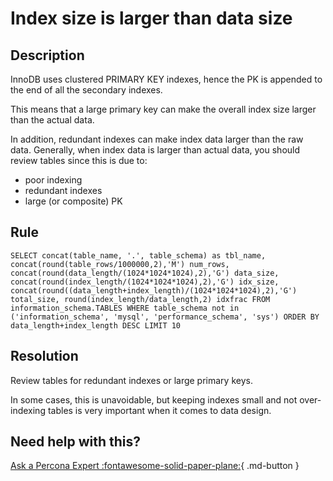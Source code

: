 # Index size is larger than data size

## Description
InnoDB uses clustered PRIMARY KEY indexes, hence the PK is appended to the end of all the secondary indexes. 

This means that a large primary key can make the overall index size larger than the actual data.

In addition, redundant indexes can make index data larger than the raw data. Generally, when  index data is larger than actual data, you should review tables since this is due to: 
- poor indexing
- redundant indexes
- large (or composite) PK


## Rule
`SELECT concat(table_name, '.', table_schema) as tbl_name,
          concat(round(table_rows/1000000,2),'M') num_rows,
          concat(round(data_length/(1024*1024*1024),2),'G') data_size,
          concat(round(index_length/(1024*1024*1024),2),'G') idx_size,
          concat(round((data_length+index_length)/(1024*1024*1024),2),'G') total_size,
          round(index_length/data_length,2) idxfrac
          FROM information_schema.TABLES
          WHERE table_schema not in ('information_schema', 'mysql', 'performance_schema', 'sys')
          ORDER BY data_length+index_length DESC
          LIMIT 10`


## Resolution
Review tables for redundant indexes or large primary keys.

 In some cases, this is unavoidable, but keeping indexes small and not over-indexing tables is very important when it comes to data design.

## Need help with this?

[Ask a Percona Expert :fontawesome-solid-paper-plane:](https://www.percona.com/about-percona/contact?utm_source=pmm&utm_medium=banner&utm_campaign=advisors_readmore){ .md-button }
